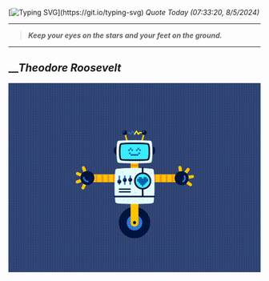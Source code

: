 [![Typing SVG](https://readme-typing-svg.herokuapp.com?font=Press+Start+2P&color=C2F784&size=35&width=900&height=100&lines=Hello+World%2C+I'm+Hung+!)](https://git.io/typing-svg) 
_Quote Today (07:33:20, 8/5/2024)_
___
>**_Keep your eyes on the stars and your feet on the ground._**
___

## __**_Theodore Roosevelt_**

![RobotDance](src/assets/images/robot-dancing-dribble.gif?style=center)
